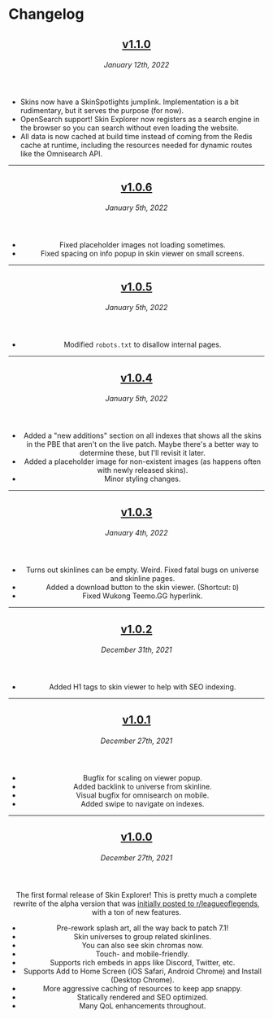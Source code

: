 # Changelog

<header>

## [v1.1.0](https://github.com/preyneyv/lol-skin-explorer/tree/v1.1.0)

###### January 12th, 2022

</header>

- Skins now have a SkinSpotlights jumplink. Implementation is a bit rudimentary,
  but it serves the purpose (for now).
- OpenSearch support! Skin Explorer now registers as a search engine in the
  browser so you can search without even loading the website.
- All data is now cached at build time instead of coming from the Redis cache at
  runtime, including the resources needed for dynamic routes like the Omnisearch
  API.

---

<header>

<header>

## [v1.0.6](https://github.com/preyneyv/lol-skin-explorer/tree/v1.0.6)

###### January 5th, 2022

</header>

- Fixed placeholder images not loading sometimes.
- Fixed spacing on info popup in skin viewer on small screens.

---

<header>

## [v1.0.5](https://github.com/preyneyv/lol-skin-explorer/tree/v1.0.5)

###### January 5th, 2022

</header>

- Modified `robots.txt` to disallow internal pages.

---

<header>

## [v1.0.4](https://github.com/preyneyv/lol-skin-explorer/tree/v1.0.4)

###### January 5th, 2022

</header>

- Added a "new additions" section on all indexes that shows all the skins in
  the PBE that aren't on the live patch. Maybe there's a better way to
  determine these, but I'll revisit it later.
- Added a placeholder image for non-existent images (as happens often with
  newly released skins).
- Minor styling changes.

---

<header>

## [v1.0.3](https://github.com/preyneyv/lol-skin-explorer/tree/v1.0.3)

###### January 4th, 2022

</header>

- Turns out skinlines can be empty. Weird. Fixed fatal bugs on universe and
  skinline pages.
- Added a download button to the skin viewer. (Shortcut: `D`)
- Fixed Wukong Teemo.GG hyperlink.

---

<header>

## [v1.0.2](https://github.com/preyneyv/lol-skin-explorer/tree/v1.0.2)

###### December 31th, 2021

</header>

- Added H1 tags to skin viewer to help with SEO indexing.

---

<header>

## [v1.0.1](https://github.com/preyneyv/lol-skin-explorer/tree/v1.0.1)

###### December 27th, 2021

</header>

- Bugfix for scaling on viewer popup.
- Added backlink to universe from skinline.
- Visual bugfix for omnisearch on mobile.
- Added swipe to navigate on indexes.

---

<header>

## [v1.0.0](https://github.com/preyneyv/lol-skin-explorer/tree/v1.0.0)

###### December 27th, 2021

</header>

The first formal release of Skin Explorer! This is pretty much a complete
rewrite of the alpha version that was [initially posted to r/leagueoflegends](https://www.reddit.com/r/leagueoflegends/comments/r7c0ir/i_made_skin_explorer_an_online_skin_splash_art/), with a ton of new features.

- Pre-rework splash art, all the way back to patch 7.1!
- Skin universes to group related skinlines.
- You can also see skin chromas now.
- Touch- and mobile-friendly.
- Supports rich embeds in apps like Discord, Twitter, etc.
- Supports Add to Home Screen (iOS Safari, Android Chrome) and Install (Desktop Chrome).
- More aggressive caching of resources to keep app snappy.
- Statically rendered and SEO optimized.
- Many QoL enhancements throughout.
